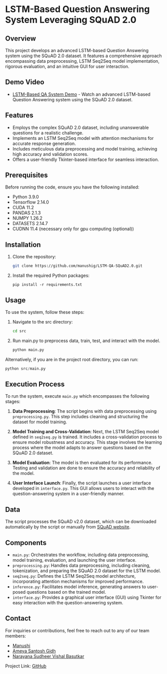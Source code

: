 # LSTM-Based Question Answering System Leveraging SQuAD 2.0

## Overview
This project develops an advanced LSTM-based Question Answering system using the SQuAD 2.0 dataset. It features a comprehensive approach encompassing data preprocessing, LSTM Seq2Seq model implementation, rigorous evaluation, and an intuitive GUI for user interaction.

## Demo Video

- [LSTM-Based QA System Demo](https://www.youtube.com/watch?v=JMCNrFbJeAI&ab_channel=AmeyaSGidh) - Watch an advanced LSTM-based Question Answering system using the SQuAD 2.0 dataset.
 
## Features
- Employs the complex SQuAD 2.0 dataset, including unanswerable questions for a realistic challenge.
- Implements an LSTM Seq2Seq model with attention mechanisms for accurate response generation.
- Includes meticulous data preprocessing and model training, achieving high accuracy and validation scores.
- Offers a user-friendly Tkinter-based interface for seamless interaction.

## Prerequisites
Before running the code, ensure you have the following installed:
- Python 3.9.0
- Tensorflow 2.14.0
- CUDA 11.2
- PANDAS 2.1.3
- NUMPY 1.26.2
- DATASETS 2.14.7
- CUDNN 11.4 (necessary only for gpu computing (optional))
  
## Installation
1. Clone the repository:
   ```bash
   git clone https://github.com/manushig/LSTM-QA-SQuAD2.0.git
   ```
2. Install the required Python packages:
   ```
   pip install -r requirements.txt
   ```

## Usage
To use the system, follow these steps:

1. Navigate to the src directory:
   ```bash
   cd src

2. Run main.py to preprocess data, train, test, and interact with the model.
   
   ```python
   python main.py
   ```

  Alternatively, if you are in the project root directory, you can run:
 
   ```python
   python src/main.py
   ```

## Execution Process
To run the system, execute `main.py` which encompasses the following stages:

1. **Data Preprocessing**: The script begins with data preprocessing using `preprocessing.py`. This step includes cleaning and structuring the dataset for model training.

2. **Model Training and Cross-Validation**: Next, the LSTM Seq2Seq model defined in `seq2seq.py` is trained. It includes a cross-validation process to ensure model robustness and accuracy. This stage involves the learning process where the model adapts to answer questions based on the SQuAD 2.0 dataset.

3. **Model Evaluation**: The model is then evaluated for its performance. Testing and validation are done to ensure the accuracy and reliability of the model.

4. **User Interface Launch**: Finally, the script launches a user interface developed in `interface.py`. This GUI allows users to interact with the question-answering system in a user-friendly manner.

## Data
The script processes the SQuAD v2.0 dataset, which can be downloaded automatically by the script or manually from [SQuAD website](https://rajpurkar.github.io/SQuAD-explorer/).

## Components
- `main.py`: Orchestrates the workflow, including data preprocessing, model training, evaluation, and launching the user interface.
- `preprocessing.py`: Handles data preprocessing, including cleaning, tokenization, and preparing the SQuAD 2.0 dataset for the LSTM model.
- `seq2seq.py`: Defines the LSTM Seq2Seq model architecture, incorporating attention mechanisms for improved performance.
- `inference.py`: Facilitates model inference, generating answers to user-posed questions based on the trained model.
- `interface.py`: Provides a graphical user interface (GUI) using Tkinter for easy interaction with the question-answering system.

## Contact
For inquiries or contributions, feel free to reach out to any of our team members:

- [Manushi](manushi.f@northeastern.edu)
- [Ameya Santosh Gidh](gidh.am@northeastern.edu)
- [Narayana Sudheer Vishal Basutkar](basutkar.n@northeastern.edu)

Project Link: [GitHub](https://github.com/manushig/LSTM-QA-SQuAD2.0)
